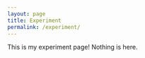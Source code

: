 ```yaml
---
layout: page
title: Experiment
permalink: /experiment/
---
```


This is my experiment page! Nothing is here.
